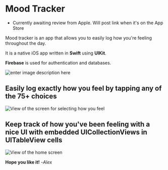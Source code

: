# Mood Tracker

- Currently awaiting review from Apple. Will post link when it's on the App Store

Mood tracker is an app that allows you to easily log how you're feeling throughout the day.

It is a native iOS app written in **Swift** using **UIKit**. 

**Firebase** is used for authentication and databases. 


![enter image description here](http://www.emcassi.com/apps/mood-tracker/screenshots/welcome.PNG)


Easily log exactly how you feel by tapping any of the 75+ choices
-
![View of the screen for selecting how you feel](http://www.emcassi.com/apps/mood-tracker/screenshots/moods.PNG)


Keep track of how you've been feeling with a nice UI with embedded UICollectionViews in UITableView cells
-
![View of the home screen](http://www.emcassi.com/apps/mood-tracker/screenshots/week.PNG)

**Hope you like it!**
-*Alex*
